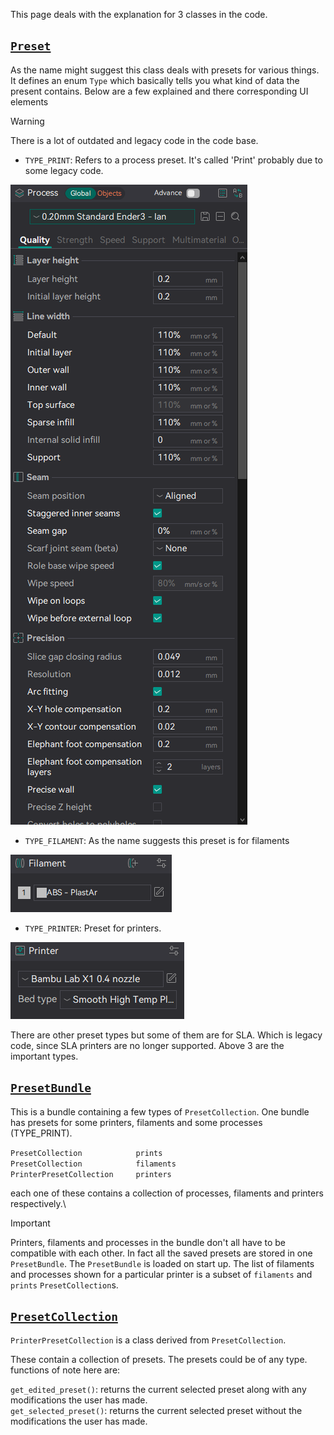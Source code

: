 This page deals with the explanation for 3 classes in the code.

## [`Preset`](https://github.com/SoftFever/OrcaSlicer/blob/main/src/libslic3r/Preset.hpp)

As the name might suggest this class deals with presets for various things. It defines an enum `Type` which basically tells you what kind of data the present contains. Below are a few explained and there corresponding UI elements

> [!WARNING]
> There is a lot of outdated and legacy code in the code base.

- `TYPE_PRINT`: Refers to a process preset. It's called 'Print' probably due to some legacy code.

![process-preset-full](https://github.com/SoftFever/OrcaSlicer/blob/main/doc/images/gui/process-preset-full.png?raw=true)

- `TYPE_FILAMENT`: As the name suggests this preset is for filaments

![filament-preset](https://github.com/SoftFever/OrcaSlicer/blob/main/doc/images/gui/filament-preset.png?raw=true)

- `TYPE_PRINTER`: Preset for printers.

![printer-preset](https://github.com/SoftFever/OrcaSlicer/blob/main/doc/images/gui/printer-preset.png?raw=true)

There are other preset types but some of them are for SLA. Which is legacy code, since SLA printers are no longer supported. Above 3 are the important types.

## [`PresetBundle`](https://github.com/SoftFever/OrcaSlicer/blob/main/src/libslic3r/PresetBundle.hpp)

This is a bundle containing a few types of `PresetCollection`. One bundle has presets for some printers, filaments and some processes (TYPE_PRINT).

`PresetCollection            prints`\
`PresetCollection            filaments`\
`PrinterPresetCollection     printers`

each one of these contains a collection of processes, filaments and printers respectively.\

> [!IMPORTANT]
> Printers, filaments and processes in the bundle don't all have to be compatible with each other. In fact all the saved presets are stored in one `PresetBundle`. The `PresetBundle` is loaded on start up. The list of filaments and processes shown for a particular printer is a subset of `filaments` and `prints` `PresetCollection`s.

## [`PresetCollection`](https://github.com/SoftFever/OrcaSlicer/blob/main/src/libslic3r/Preset.hpp)

`PrinterPresetCollection` is a class derived from `PresetCollection`.

These contain a collection of presets. The presets could be of any type.\
functions of note here are:

`get_edited_preset()`: returns the current selected preset along with any modifications the user has made.\
`get_selected_preset()`: returns the current selected preset without the modifications the user has made.
